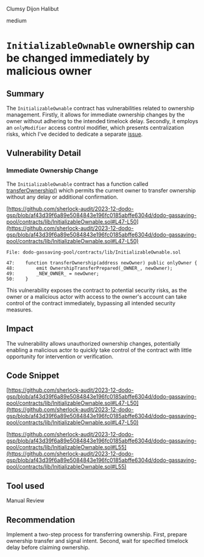 Clumsy Dijon Halibut

medium

# `InitializableOwnable` ownership can be changed immediately by malicious owner

## Summary

The `InitializableOwnable` contract has vulnerabilities related to ownership management. Firstly, it allows for immediate ownership changes by the owner without adhering to the intended timelock delay. Secondly, it employs an `onlyModifier` access control modifier, which presents centralization risks, which I've decided to dedicate a separate [issue](https://github.com/sherlock-audit/2023-12-dodo-gsp-rickardlarsson22/issues/3).

## Vulnerability Detail

### Immediate Ownership Change

The `InitializableOwnable` contract has a function called [transferOwnership()](https://github.com/sherlock-audit/2023-12-dodo-gsp/blob/af43d39f6a89e5084843e196fc0185abffe6304d/dodo-gassaving-pool/contracts/lib/InitializableOwnable.sol#L47-L50) which permits the current owner to transfer ownership without any delay or additional confirmation. 

[https://github.com/sherlock-audit/2023-12-dodo-gsp/blob/af43d39f6a89e5084843e196fc0185abffe6304d/dodo-gassaving-pool/contracts/lib/InitializableOwnable.sol#L47-L50](https://github.com/sherlock-audit/2023-12-dodo-gsp/blob/af43d39f6a89e5084843e196fc0185abffe6304d/dodo-gassaving-pool/contracts/lib/InitializableOwnable.sol#L47-L50)
```solidity
File: dodo-gassaving-pool/contracts/lib/InitializableOwnable.sol

47:    function transferOwnership(address newOwner) public onlyOwner {
48:        emit OwnershipTransferPrepared(_OWNER_, newOwner);
49:        _NEW_OWNER_ = newOwner;
50:    }
```

This vulnerability exposes the contract to potential security risks, as the owner or a malicious actor with access to the owner's account can take control of the contract immediately, bypassing all intended security measures.

## Impact 

The vulnerability allows unauthorized ownership changes, potentially enabling a malicious actor to quickly take control of the contract with little opportunity for intervention or verification.

## Code Snippet

[https://github.com/sherlock-audit/2023-12-dodo-gsp/blob/af43d39f6a89e5084843e196fc0185abffe6304d/dodo-gassaving-pool/contracts/lib/InitializableOwnable.sol#L47-L50](https://github.com/sherlock-audit/2023-12-dodo-gsp/blob/af43d39f6a89e5084843e196fc0185abffe6304d/dodo-gassaving-pool/contracts/lib/InitializableOwnable.sol#L47-L50)

[https://github.com/sherlock-audit/2023-12-dodo-gsp/blob/af43d39f6a89e5084843e196fc0185abffe6304d/dodo-gassaving-pool/contracts/lib/InitializableOwnable.sol#L55](https://github.com/sherlock-audit/2023-12-dodo-gsp/blob/af43d39f6a89e5084843e196fc0185abffe6304d/dodo-gassaving-pool/contracts/lib/InitializableOwnable.sol#L55)

## Tool used

Manual Review

## Recommendation

Implement a two-step process for transferring ownership. First, prepare ownership transfer and signal intent. Second, wait for specified timelock delay before claiming ownership.